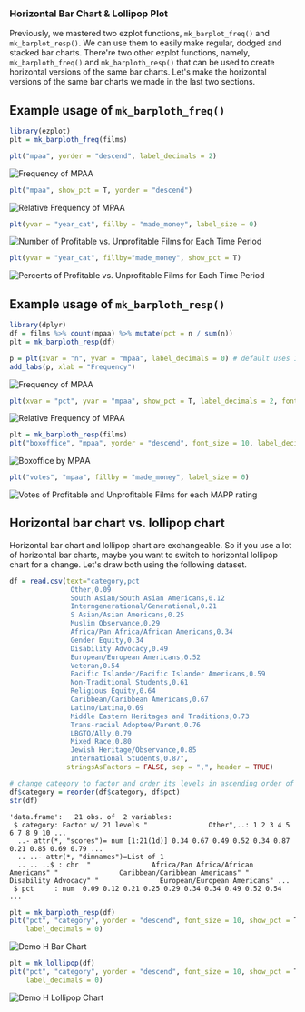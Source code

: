 ### Horizontal Bar Chart & Lollipop Plot

Previously, we mastered two ezplot functions, `mk_barplot_freq()` and 
`mk_barplot_resp()`. We can use them to easily make regular, dodged and stacked 
bar charts. There're two other ezplot functions, namely, 
`mk_barploth_freq()` and `mk_barploth_resp()` that can be used to create 
horizontal versions of the same bar charts. Let's make the horizontal versions
of the same bar charts we made in the last two sections.

## Example usage of `mk_barploth_freq()`


```r
library(ezplot)
plt = mk_barploth_freq(films)
```


```r
plt("mpaa", yorder = "descend", label_decimals = 2)
```

![Frequency of MPAA](images/barploth_freq_mpaa_cnt-1.png)


```r
plt("mpaa", show_pct = T, yorder = "descend") 
```

![Relative Frequency of MPAA](images/barploth_freq_mpaa_pct-1.png)


```r
plt(yvar = "year_cat", fillby = "made_money", label_size = 0) 
```

![Number of Profitable vs. Unprofitable Films for Each Time Period](images/barploth_dodged-1.png)


```r
plt(yvar = "year_cat", fillby="made_money", show_pct = T)
```

![Percents of Profitable vs. Unprofitable Films for Each Time Period](images/barploth_stacked-1.png)


## Example usage of `mk_barploth_resp()`


```r
library(dplyr)
df = films %>% count(mpaa) %>% mutate(pct = n / sum(n))
plt = mk_barploth_resp(df)
```


```r
p = plt(xvar = "n", yvar = "mpaa", label_decimals = 0) # default uses 1 decimal 
add_labs(p, xlab = "Frequency")
```

![Frequency of MPAA](images/barploth_resp_mpaa_cnt-1.png)


```r
plt(xvar = "pct", yvar = "mpaa", show_pct = T, label_decimals = 2, font_size = 9)  
```

![Relative Frequency of MPAA](images/barploth_resp_mpaa_pct-1.png)


```r
plt = mk_barploth_resp(films)
plt("boxoffice", "mpaa", yorder = "descend", font_size = 10, label_decimals = 0)
```

![Boxoffice by MPAA](images/barploth_mpaa_vs_bo-1.png)


```r
plt("votes", "mpaa", fillby = "made_money", label_size = 0)
```

![Votes of Profitable and Unprofitable Films for each MAPP rating](images/barploth_dodged_p3-1.png)

## Horizontal bar chart vs. lollipop chart

Horizontal bar chart and lollipop chart are exchangeable. So if you use a lot of
horizontal bar charts, maybe you want to switch to horizontal lollipop chart for
a change. Let's draw both using the following dataset.

```r
df = read.csv(text="category,pct
               Other,0.09
               South Asian/South Asian Americans,0.12
               Interngenerational/Generational,0.21
               S Asian/Asian Americans,0.25
               Muslim Observance,0.29
               Africa/Pan Africa/African Americans,0.34
               Gender Equity,0.34
               Disability Advocacy,0.49
               European/European Americans,0.52
               Veteran,0.54
               Pacific Islander/Pacific Islander Americans,0.59
               Non-Traditional Students,0.61
               Religious Equity,0.64
               Caribbean/Caribbean Americans,0.67
               Latino/Latina,0.69
               Middle Eastern Heritages and Traditions,0.73
               Trans-racial Adoptee/Parent,0.76
               LBGTQ/Ally,0.79
               Mixed Race,0.80
               Jewish Heritage/Observance,0.85
               International Students,0.87", 
              stringsAsFactors = FALSE, sep = ",", header = TRUE)

# change category to factor and order its levels in ascending order of pct 
df$category = reorder(df$category, df$pct)
str(df)
```

```
'data.frame':	21 obs. of  2 variables:
 $ category: Factor w/ 21 levels "               Other",..: 1 2 3 4 5 6 7 8 9 10 ...
  ..- attr(*, "scores")= num [1:21(1d)] 0.34 0.67 0.49 0.52 0.34 0.87 0.21 0.85 0.69 0.79 ...
  .. ..- attr(*, "dimnames")=List of 1
  .. .. ..$ : chr  "               Africa/Pan Africa/African Americans" "               Caribbean/Caribbean Americans" "               Disability Advocacy" "               European/European Americans" ...
 $ pct     : num  0.09 0.12 0.21 0.25 0.29 0.34 0.34 0.49 0.52 0.54 ...
```


```r
plt = mk_barploth_resp(df)
plt("pct", "category", yorder = "descend", font_size = 10, show_pct = T,
    label_decimals = 0)
```

![Demo H Bar Chart](images/barploth_vs_lollipop_p1-1.png)


```r
plt = mk_lollipop(df)
plt("pct", "category", yorder = "descend", font_size = 10, show_pct = T,
    label_decimals = 0)
```

![Demo H Lollipop Chart](images/barploth_vs_lollipop_p2-1.png)






